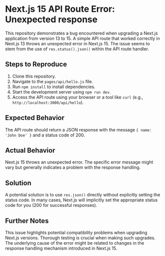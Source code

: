 # Next.js 15 API Route Error: Unexpected response

This repository demonstrates a bug encountered when upgrading a Next.js application from version 13 to 15.  A simple API route that worked correctly in Next.js 13 throws an unexpected error in Next.js 15. The issue seems to stem from the use of `res.status().json()` within the API route handler.

## Steps to Reproduce

1. Clone this repository.
2. Navigate to the `pages/api/hello.js` file.
3. Run `npm install` to install dependencies.
4. Start the development server using `npm run dev`.
5. Access the API route using your browser or a tool like `curl` (e.g., `http://localhost:3000/api/hello`).

## Expected Behavior

The API route should return a JSON response with the message `{ name: 'John Doe' }` and a status code of 200.

## Actual Behavior

Next.js 15 throws an unexpected error. The specific error message might vary but generally indicates a problem with the response handling. 

## Solution

A potential solution is to use `res.json()` directly without explicitly setting the status code.  In many cases, Next.js will implicitly set the appropriate status code for you (200 for successful responses).

## Further Notes

This issue highlights potential compatibility problems when upgrading Next.js versions. Thorough testing is crucial when making such upgrades. The underlying cause of the error might be related to changes in the response handling mechanism introduced in Next.js 15.